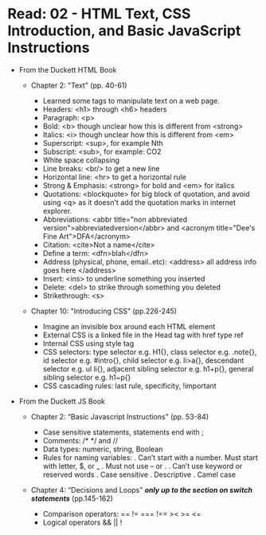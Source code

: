 # Read: 02 - HTML Text, CSS Introduction, and Basic JavaScript Instructions
* From the Duckett HTML Book
  - Chapter 2: "Text" (pp. 40-61)
    - Learned some tags to manipulate text on a web page. 
    - Headers: \<h1> through \<h6> headers
    - Paragraph: \<p> 
    - Bold: \<b> though unclear how this is different from \<strong>
    - Italics: \<i> though unclear how this is different from \<em>
    - Superscript: \<sup>, for example Nth
    - Subscript: \<sub>, for example: CO2
    - White space collapsing
    - Line breaks: \<br/> to get a new line
    - Horizontal line: \<hr> to get a horizontal rule 
    - Strong & Emphasis: \<strong> for bold and \<em> for italics
    - Quotations: \<blockquote> for big block of quotation, and avoid using \<q> as it doesn't add the quotation marks in internet explorer. 
    - Abbreviations: \<abbr title="non abbreviated version">abbreviatedversion\</abbr> and \<acronym title="Dee's Fine Art">DFA\</acronym>
    - Citation: \<cite>Not a name\</cite>
    - Define a term: \<dfn>blah\</dfn>
    - Address (physical, phone, email..etc): \<address> all address info goes here \</address>
    - Insert: \<ins> to underline something you inserted
    - Delete: \<del> to strike through something you deleted
    - Strikethrough: \<s>
  
  - Chapter 10: "Introducing CSS" (pp.226-245)
    - Imagine an invisible box around each HTML element
    - External CSS is a linked file in the Head tag with href type ref
    - Internal CSS using style tag
    - CSS selectors: type selector e.g. H1{}, class selector e.g. .note{}, id selector e.g. #intro{},  child selector e.g. li>a{}, descendant selector e.g. ul li{}, adjacent sibling selector e.g. h1+p{}, general sibling selector e.g. h1~p{}
    - CSS cascading rules: last rule, specificity, !important

* From the Duckett JS Book
  - Chapter 2: “Basic Javascript Instructions" (pp. 53-84)
    - Case sensitive statements, statements end with ;
    - Comments: /* */ and //
    - Data types: numeric, string, Boolean
    - Rules for naming variables: 
      .	Can’t start with a number. Must start with letter, $, or _
      .	Must not use – or .
      .	Can’t use keyword or reserved words
      .	Case sensitive
      .	Descriptive
      .	Camel case

  - Chapter 4: “Decisions and Loops” ***only up to the section on switch statements*** (pp.145-162)
    - Comparison operators: == != === !== >< >= <=
    - Logical operators && || !

